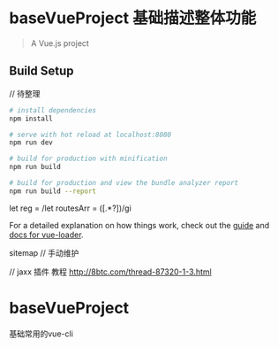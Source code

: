 # baseVueProject  基础描述整体功能

> A Vue.js project

## Build Setup
// 待整理
``` bash
# install dependencies
npm install

# serve with hot reload at localhost:8080
npm run dev

# build for production with minification
npm run build

# build for production and view the bundle analyzer report
npm run build --report
```

let reg = /let routesArr = (\[.*?\])/gi

For a detailed explanation on how things work, check out the [guide](http://vuejs-templates.github.io/webpack/) and [docs for vue-loader](http://vuejs.github.io/vue-loader).

sitemap //  手动维护

// jaxx 插件 教程
http://8btc.com/thread-87320-1-3.html
# baseVueProject
基础常用的vue-cli
